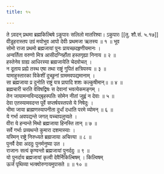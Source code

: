 ```yaml
---
title: १५

---
```

ते ऽवदन् प्रथमा ब्रह्मकिल्बिषे ऽकूपारः सलिलो मातरिश्वा। ऽकुपारः [[तु. शौ.सं. ५.१७]]  
वीडुहरास्तप उग्रं मयोभुव आपो देवीः प्रथमजा ऋतस्य ॥ १ ॥ भूव  
सोमो राजा प्रथमो ब्रह्मजायां पुनः प्रायच्छदहृणीयमानः ।  
अन्वर्तिता वरुणो मित्र आसीदग्निर्होता हस्तगृह्या निनाय ॥ २ ॥  
हस्तेनेव ग्राह्य आधिरस्या ब्रह्मजायेति चेदवोचत् ।  
न दूताय प्रह्ये तस्थ एषा तथा राष्ट्रं गुपितं क्षत्रियस्य ॥ ३ ॥  
यामाहुस्तारका विकेशीं दुच्छुनां ग्राममवपद्यमानाम् ।  
सा ब्रह्मजाया प्र दुनोति राष्ट्रं यत्र प्रापादि शशः कल्कुषीमान्॥ ॥ ४ ॥  
ब्रह्मचारी चरति वेविषद्विषः स देवानां भवत्येकमङ्गम् ।  
तेन जायामन्वविन्दद्बृहस्पतिः सोमेन नीतां जुह्वं न देवाः ॥ ५ ॥  
देवा एतस्यामवदन्त पूर्वे सप्तर्षयस्तपसे ये निषेदुः ।  
भीमा जाया ब्राह्मणस्यापनीता दुर्धां दधाति परमे व्योमन् ॥ ६ ॥  
ये गर्भा अवपद्यन्ते जगत् यच्चापलुप्यते ।  
वीरा ये हन्यन्ते मिथो ब्रह्मजाया हिनस्ति तान् ॥ ७ ॥  
सर्वे गर्भाः प्रव्यथन्ते कुमारा दशमास्याः ।  
यस्मिन् राष्ट्रे निरुध्यते ब्रह्मजाया अचित्त्या ॥ ८ ॥  
पुनर्वै देवा अददुः पुनर्मनुष्या उत ।  
राजानः सत्यं कृण्वन्तो ब्रह्मजायां पुनर्ददुः ॥ ९ ॥  
यो पुनर्दाय ब्रह्मजायां कृत्वी देवैर्निकिल्बिषम् । किल्विषम्  
ऊर्जं पृथिव्या भत्क्वोरुगायमुपासते ॥ ॥ १० ॥  
  